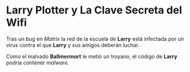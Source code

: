 # Larry Plotter y La Clave Secreta del Wifi

Tras un bug en *Matrix* la red de la escuela de **Larry** está infectada
por un virus contra el que **Larry** y sus amigos deberán luchar.

Como el malvado **Ballmermort** le metió un troyano, el código de **Larry**
podría contener *malware*.
